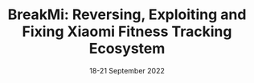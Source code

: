 ---
title: "BreakMi: Reversing, Exploiting and Fixing Xiaomi Fitness Tracking Ecosystem"
collection: publications
category: Conferences
date: 18-21 September 2022
venue: 'Proceedings of the Transactions on Cryptographic Hardware and Embedded Systems 2022 (TCHES 2022), 18-21 September, 2022, Leuven, Belgium'
paperurl: ''
--- 